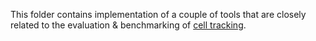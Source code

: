 This folder contains implementation of a couple of tools that are closely related to the evaluation & benchmarking of [cell tracking](http://www.celltrackingchallenge.net/).
